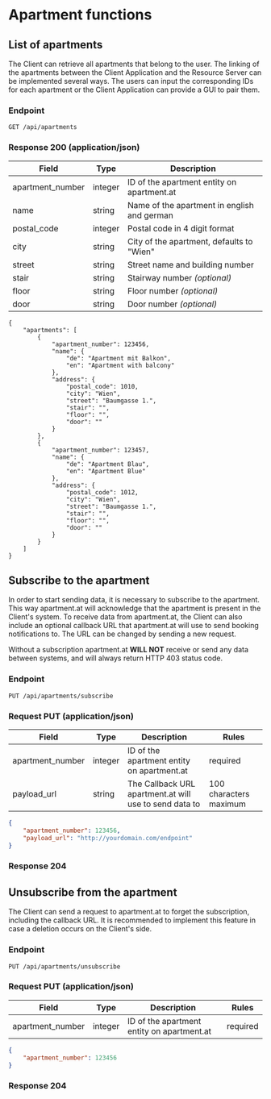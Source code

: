 # Apartment functions

## List of apartments

The Client can retrieve all apartments that belong to the user. The linking of the apartments between the Client Application and the Resource Server can be implemented several ways. The users can input the corresponding IDs for each apartment or the Client Application can provide a GUI to pair them.

### Endpoint
```
GET /api/apartments
```

### Response 200 (application/json)

Field | Type | Description
------|------|------------
apartment_number | integer | ID of the apartment entity on apartment.at
name | string | Name of the apartment in english and german
postal_code | integer | Postal code in 4 digit format
city | string | City of the apartment, defaults to "Wien"
street | string | Street name and building number
stair | string | Stairway number *(optional)*
floor | string | Floor number *(optional)*
door | string | Door number *(optional)*

```
{   
    "apartments": [
        {
            "apartment_number": 123456,
            "name": {
                "de": "Apartment mit Balkon",
                "en": "Apartment with balcony"
            },
            "address": {
                "postal_code": 1010,
                "city": "Wien",
                "street": "Baumgasse 1.",
                "stair": "",
                "floor": "",
                "door": ""
            }
        },
        {
            "apartment_number": 123457,
            "name": {
                "de": "Apartment Blau",
                "en": "Apartment Blue"
            },
            "address": {
                "postal_code": 1012,
                "city": "Wien",
                "street": "Baumgasse 1.",
                "stair": "",
                "floor": "",
                "door": ""
            }
        }
    ]
}
```

## Subscribe to the apartment

In order to start sending data, it is necessary to subscribe to the 
apartment. This way apartment.at will acknowledge that the apartment is 
present in the Client's system.
To receive data from apartment.at, the Client can also include an 
optional callback URL that apartment.at will use to send booking 
notifications to. The URL can be changed by sending a
new request.

Without a subscription apartment.at **WILL NOT** receive or send any data
 between systems, and will always return HTTP 403 status code.

### Endpoint
```
PUT /api/apartments/subscribe
```

### Request PUT (application/json)

Field | Type | Description | Rules
------|------|-------------|------
apartment_number | integer | ID of the apartment entity on apartment.at | required
payload_url | string | The Callback URL apartment.at will use to send data to | 100 characters maximum

```json
{
    "apartment_number": 123456,
    "payload_url": "http://yourdomain.com/endpoint"
}
```

### Response 204

## Unsubscribe from the apartment

The Client can send a request to apartment.at to forget the subscription,
including the callback URL.
It is recommended to implement this feature in case a deletion occurs on 
the Client's side.

### Endpoint
```
PUT /api/apartments/unsubscribe
```

### Request PUT (application/json)

Field | Type | Description | Rules
------|------|-------------|------
apartment_number | integer | ID of the apartment entity on apartment.at | required

```json
{
    "apartment_number": 123456
}
```

### Response 204